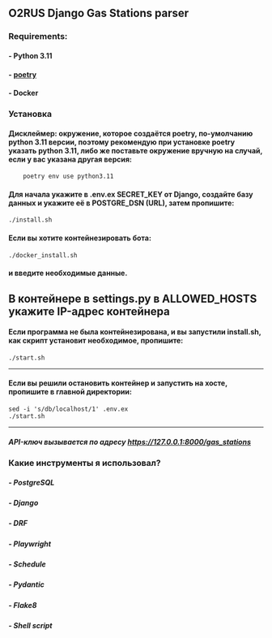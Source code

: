## O2RUS Django Gas Stations parser

### Requirements:
#### - Python 3.11
#### - [poetry](https://python-poetry.org/docs/)
#### - Docker

### Установка
#### Дисклеймер: окружение, которое создаётся poetry, по-умолчанию python 3.11 версии, поэтому рекомендую при установке poetry указать python 3.11, либо же поставьте окружение вручную на случай, если у вас указана другая версия:
        poetry env use python3.11

#### Для начала укажите в .env.ex SECRET_KEY от Django, создайте базу данных и укажите её в POSTGRE_DSN (URL), затем пропишите:
    ./install.sh

#### Если вы хотите контейнезировать бота:
	./docker_install.sh
#### и введите необходимые данные.
В контейнере в settings.py в ALLOWED_HOSTS укажите IP-адрес контейнера
---
#### Если программа не была контейнезирована, и вы запустили install.sh, как скрипт установит необходимое, пропишите:
    ./start.sh
---
#### Если вы решили остановить контейнер и запустить на хосте, пропишите в главной директории:
```
sed -i 's/db/localhost/1' .env.ex	
./start.sh
```
---
##### API-ключ вызывается по адресу https://127.0.0.1:8000/gas_stations

### Какие инструменты я использовал?
##### - PostgreSQL
##### - Django
##### - DRF
##### - Playwright
##### - Schedule
##### - Pydantic
##### - Flake8
##### - Shell script
